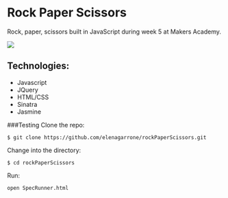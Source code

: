 Rock Paper Scissors
=================
Rock, paper, scissors built in JavaScript during week 5 at Makers Academy.

<img src='http://i59.tinypic.com/oiur7c.png'>

Technologies:
---------------
- Javascript
- JQuery
- HTML/CSS
- Sinatra
- Jasmine

###Testing
Clone the repo:
```shell
$ git clone https://github.com/elenagarrone/rockPaperScissors.git
```
Change into the directory:
```shell
$ cd rockPaperScissors
```
Run:
```shell
open SpecRunner.html
```